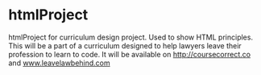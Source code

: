 # htmlProject
htmlProject for curriculum design project. Used to show HTML principles.
This will be a part of a curriculum designed to help lawyers leave their profession to learn to code. It will be available on http://coursecorrect.co and www.leavelawbehind.com
